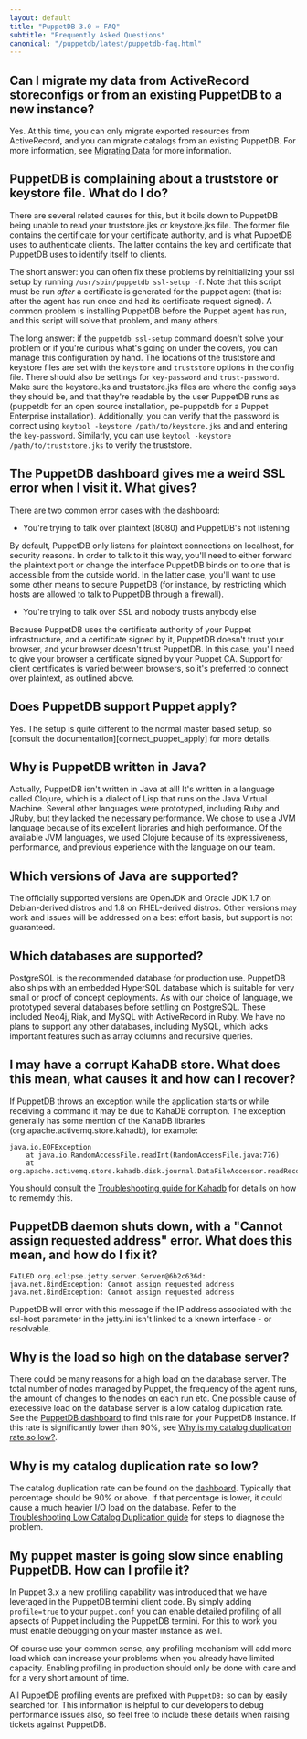 ```yaml
---
layout: default
title: "PuppetDB 3.0 » FAQ"
subtitle: "Frequently Asked Questions"
canonical: "/puppetdb/latest/puppetdb-faq.html"
---
```


[trouble_kahadb]: ./trouble_kahadb_corruption.html
[migrating]: ./migrate.html
[maintaining_tuning]: ./maintain_and_tune.html
[low_catalog_dupe]: ./trouble_low_catalog_duplication.html

## Can I migrate my data from ActiveRecord storeconfigs or from an existing PuppetDB to a new instance?

Yes.  At this time, you can only migrate exported resources from ActiveRecord, and
you can migrate catalogs from an existing PuppetDB.  For more information, see
[Migrating Data][migrating] for more information.

## PuppetDB is complaining about a truststore or keystore file. What do I do?

There are several related causes for this, but it boils down to PuppetDB being
unable to read your truststore.jks or keystore.jks file. The former file
contains the certificate for your certificate authority, and is what PuppetDB
uses to authenticate clients. The latter contains the key and certificate that
PuppetDB uses to identify itself to clients.

The short answer: you can often fix these problems by reinitializing your ssl setup
by running `/usr/sbin/puppetdb ssl-setup -f`. Note that this script
must be run *after* a certificate is generated for the puppet agent (that is:
after the agent has run once and had its certificate request signed). A common
problem is installing PuppetDB before the Puppet agent has run, and this script
will solve that problem, and many others.

The long answer: if the `puppetdb ssl-setup` command doesn't solve your problem
or if you're curious what's going on under the covers, you can manage this
configuration by hand.  The locations of the truststore and keystore files are set
with the `keystore` and `truststore` options in the config file. There should
also be settings for `key-password` and `trust-password`. Make sure the
keystore.jks and truststore.jks files are where the config says they should be,
and that they're readable by the user PuppetDB runs as (puppetdb for an open
source installation, pe-puppetdb for a Puppet Enterprise installation).
Additionally, you can verify that the password is correct using
`keytool -keystore /path/to/keystore.jks` and and entering the `key-password`.
Similarly, you can use `keytool -keystore /path/to/truststore.jks` to verify the
truststore.

## The PuppetDB dashboard gives me a weird SSL error when I visit it. What gives?

There are two common error cases with the dashboard:

* You're trying to talk over plaintext (8080) and PuppetDB's not listening

By default, PuppetDB only listens for plaintext connections on localhost, for
security reasons. In order to talk to it this way, you'll need to either
forward the plaintext port or change the interface PuppetDB binds on to one
that is accessible from the outside world. In the latter case, you'll want to
use some other means to secure PuppetDB (for instance, by restricting which
hosts are allowed to talk to PuppetDB through a firewall).

* You're trying to talk over SSL and nobody trusts anybody else

Because PuppetDB uses the certificate authority of your Puppet
infrastructure, and a certificate signed by it, PuppetDB doesn't trust your
browser, and your browser doesn't trust PuppetDB. In this case, you'll need to
give your browser a certificate signed by your Puppet CA. Support for client
certificates is varied between browsers, so it's preferred to connect over
plaintext, as outlined above.

## Does PuppetDB support Puppet apply?

Yes. The setup is quite different to the normal master based setup, so
[consult the documentation][connect_puppet_apply] for more details.

## Why is PuppetDB written in Java?

Actually, PuppetDB isn't written in Java at all! It's written in a language
called Clojure, which is a dialect of Lisp that runs on the Java Virtual
Machine. Several other languages were prototyped, including Ruby and JRuby, but
they lacked the necessary performance.  We chose to use a JVM language because
of its excellent libraries and high performance. Of the available JVM
languages, we used Clojure because of its expressiveness, performance, and
previous experience with the language on our team.

## Which versions of Java are supported?

The officially supported versions are OpenJDK and Oracle JDK 1.7 on
Debian-derived distros and 1.8 on RHEL-derived distros. Other versions may work
and issues will be addressed on a best effort basis, but support is not guaranteed.

## Which databases are supported?

PostgreSQL is the recommended database for production use. PuppetDB also ships
with an embedded HyperSQL database which is suitable for very small or proof of
concept deployments. As with our choice of language, we prototyped several
databases before settling on PostgreSQL. These included Neo4j, Riak, and MySQL
with ActiveRecord in Ruby. We have no plans to support any other databases,
including MySQL, which lacks important features such as array columns and
recursive queries.

## I may have a corrupt KahaDB store. What does this mean, what causes it and how can I recover?

If PuppetDB throws an exception while the application starts or while receiving
a command it may be due to KahaDB corruption. The exception generally has some
mention of the KahaDB libraries (org.apache.activemq.store.kahadb), for example:

    java.io.EOFException
        at java.io.RandomAccessFile.readInt(RandomAccessFile.java:776)
        at org.apache.activemq.store.kahadb.disk.journal.DataFileAccessor.readRecord(DataFileAccessor.java:81)

You should consult the [Troubleshooting guide for Kahadb][trouble_kahadb] for
details on how to rememdy this.

## PuppetDB daemon shuts down, with a "Cannot assign requested address" error. What does this mean, and how do I fix it?

~~~
FAILED org.eclipse.jetty.server.Server@6b2c636d: java.net.BindException: Cannot assign requested address
java.net.BindException: Cannot assign requested address
~~~

PuppetDB will error with this message if the IP address associated with the ssl-host parameter in the
jetty.ini isn't linked to a known interface - or resolvable.

## Why is the load so high on the database server?

There could be many reasons for a high load on the database server.
The total number of nodes managed by Puppet, the frequency of the
agent runs, the amount of changes to the nodes on each run etc. One
possible cause of execessive load on the database server is a low
catalog duplication rate. See the [PuppetDB dashboard][maintaining_tuning]
to find this rate for your PuppetDB instance. If this rate is
significantly lower than 90%, see [Why is my catalog duplication rate so low?](#why-is-my-catalog-duplication-rate-so-low).

## Why is my catalog duplication rate so low?

The catalog duplication rate can be found on the
[dashboard][maintaining_tuning]. Typically that percentage should be
90% or above. If that percentage is lower, it could cause a much
heavier I/O load on the database. Refer to the [Troubleshooting Low
Catalog Duplication guide][low_catalog_dupe] for steps to diagnose the
problem.

## My puppet master is going slow since enabling PuppetDB. How can I profile it?

In Puppet 3.x a new profiling capability was introduced that we have leveraged in the PuppetDB termini client code. By simply adding `profile=true` to your `puppet.conf` you can enable detailed profiling of all apsects of Puppet including the PuppetDB termini. For this to work you must enable debugging on your master instance as well.

Of course use your common sense, any profiling mechanism will add more load which can increase your problems when you already have limited capacity. Enabling profiling in production should only be done with care and for a very short amount of time.

All PuppetDB profiling events are prefixed with `PuppetDB:` so can by easily searched for. This information is helpful to our developers to debug performance issues also, so feel free to include these details when raising tickets against PuppetDB.
